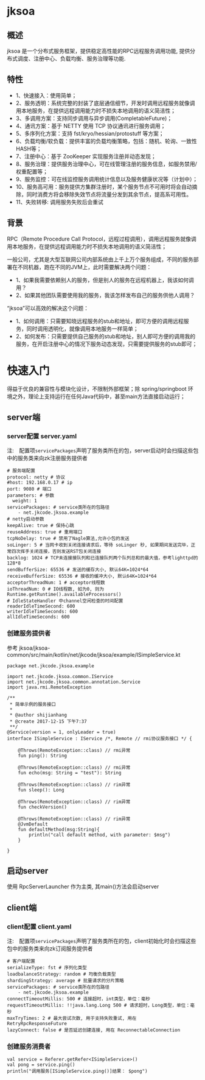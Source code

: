 # jksoa

## 概述
jksoa 是一个分布式服务框架，提供稳定高性能的RPC远程服务调用功能, 提供分布式调度、注册中心、负载均衡、服务治理等功能.

## 特性

- 1、快速接入：使用简单；
- 2、服务透明：系统完整的封装了底层通信细节，开发时调用远程服务就像调用本地服务，在提供远程调用能力时不损失本地调用的语义简洁性；
- 3、多调用方案：支持同步调用与异步调用(CompletableFuture)；
- 4、通讯方案：基于 NETTY 使用 TCP 协议通讯进行服务调用；
- 5、多序列化方案：支持 fst/kryo/hessian/protostuff  等方案；
- 6、负载均衡/软负载：提供丰富的负载均衡策略，包括：随机、轮询、一致性HASH等；
- 7、注册中心：基于 ZooKeeper 实现服务注册并动态发现；
- 8、服务治理：提供服务治理中心，可在线管理注册的服务信息，如服务禁用/权重配置等；
- 9、服务监控：可在线监控服务调用统计信息以及服务健康状况等（计划中）；
- 10、服务高可用：服务提供方集群注册时，某个服务节点不可用时将会自动摘除，同时消费方将会移除失效节点将流量分发到其余节点，提高系可用性。
- 11、失败转移: 调用服务失败后会重试


## 背景

RPC（Remote Procedure Call Protocol，远程过程调用），调用远程服务就像调用本地服务，在提供远程调用能力时不损失本地调用的语义简洁性；

一般公司，尤其是大型互联网公司内部系统由上千上万个服务组成，不同的服务部署在不同机器，跑在不同的JVM上，此时需要解决两个问题：
- 1、如果我需要依赖别人的服务，但是别人的服务在远程机器上，我该如何调用？
- 2、如果其他团队需要使用我的服务，我该怎样发布自己的服务供他人调用？

“jksoa”可以高效的解决这个问题：
- 1、如何调用：只需要知晓远程服务的stub和地址，即可方便的调用远程服务，同时调用透明化，就像调用本地服务一样简单；
- 2、如何发布：只需要提供自己服务的stub和地址，别人即可方便的调用我的服务，在开启注册中心的情况下服务动态发现，只需要提供服务的stub即可；



# 快速入门
 
得益于优良的兼容性与模块化设计，不限制外部框架；除 spring/springboot 环境之外，理论上支持运行在任何Java代码中，甚至main方法直接启动运行；

## server端

### server配置 server.yaml

注:　配置项`servicePackages`声明了服务类所在的包，server启动时会扫描这些包中的服务类来向zk注册服务提供者

```
# 服务端配置
protocol: netty # 协议
#host: 192.168.0.17 # ip
port: 9080 # 端口
parameters: # 参数
  weight: 1
servicePackages: # service类所在的包路径
    - net.jkcode.jksoa.example
# netty启动参数
keepAlive: true # 保持心跳
reuseAddress: true # 重用端口
tcpNoDelay: true # 禁用了Nagle算法,允许小包的发送
soLinger: 5 # 当网卡收到关闭连接请求后，等待 soLinger 秒, 如果期间发送完毕，正常四次挥手关闭连接，否则发送RST包关闭连接
backlog: 1024 # TCP未连接接队列和已连接队列两个队列总和的最大值，参考lighttpd的128*8
sendBufferSize: 65536 # 发送的缓存大小, 默认64K=1024*64
receiveBufferSize: 65536 # 接收的缓冲大小, 默认64K=1024*64
acceptorThreadNum: 1 # acceptor线程数
ioThreadNum: 0 # IO线程数, 如为0, 则为Runtime.getRuntime().availableProcessors()
# IdleStateHandler 中channel空闲检查的时间配置
readerIdleTimeSecond: 600
writerIdleTimeSeconds: 600
allIdleTimeSeconds: 600
```

### 创建服务提供者

参考 jksoa/jksoa-common/src/main/kotlin/net/jkcode/jksoa/example/ISimpleService.kt

```
package net.jkcode.jksoa.example

import net.jkcode.jksoa.common.IService
import net.jkcode.jksoa.common.annotation.Service
import java.rmi.RemoteException

/**
 * 简单示例的服务接口
 *
 * @author shijianhang
 * @create 2017-12-15 下午7:37
 **/
@Service(version = 1, onlyLeader = true)
interface ISimpleService : IService /*, Remote // rmi协议服务接口 */ {

    @Throws(RemoteException::class) // rmi异常
    fun ping(): String

    @Throws(RemoteException::class) // rmi异常
    fun echo(msg: String = "test"): String

    @Throws(RemoteException::class) // rim异常
    fun sleep(): Long

    @Throws(RemoteException::class) // rim异常
    fun checkVersion()

    @Throws(RemoteException::class) // rim异常
    @JvmDefault
    fun defaultMethod(msg:String){
        println("call default method, with parameter: $msg")
    }

}
```

## 启动server

使用 RpcServerLauncher 作为主类, 其main()方法会启动server

## client端

### client配置 client.yaml

注:　配置项`servicePackages`声明了服务类所在的包，client初始化时会扫描这些包中的服务类来向zk订阅服务提供者

```
# 客户端配置
serializeType: fst # 序列化类型
loadbalanceStrategy: random # 均衡负载类型
shardingStrategy: average # 批量请求的分片策略
servicePackages: # service类所在的包路径
    - net.jkcode.jksoa.example
connectTimeoutMillis: 500 # 连接超时，int类型，单位：毫秒
requestTimeoutMillis: !!java.lang.Long 500 # 请求超时，Long类型，单位：毫秒
maxTryTimes: 2 # 最大尝试次数, 用于支持失败重试, 用在 RetryRpcResponseFuture
lazyConnect: false # 是否延迟创建连接, 用在 ReconnectableConnection
```

### 创建服务消费者

```
val service = Referer.getRefer<ISimpleService>()
val pong = service.ping()
println("调用服务[ISimpleService.ping()]结果： $pong")
```

